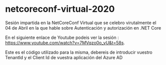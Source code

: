 # netcoreconf-virtual-2020
Sesión impartida en la NetCoreConf Virtual que se celebro virutalmente  el 04 de Abril en la que hable sobre Autenticación y autorización en .NET Core

En el siguiente enlace de Youtube podeis ver la sesión :
https://www.youtube.com/watch?v=7MVqzo0o_yU&t=58s. 

Este es el código utilizado para la misma, debereis de introducir vuestro TenantId y el Client Id de vuestra aplicación del Azure AD

